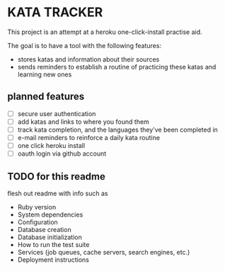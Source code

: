 # KATA TRACKER

This project is an attempt at a heroku one-click-install practise aid.

The goal is to have a tool with the following features:
- stores katas and information about their sources
- sends reminders to establish a routine of practicing these katas and learning new ones

## planned features
- [ ] secure user authentication
- [ ] add katas and links to where you found them 
- [ ] track kata completion, and the languages they've been completed in
- [ ] e-mail reminders to reinforce a daily kata routine
- [ ] one click heroku install
- [ ] oauth login via github account

## TODO for this readme
flesh out readme with info such as
* Ruby version
* System dependencies
* Configuration
* Database creation
* Database initialization
* How to run the test suite
* Services (job queues, cache servers, search engines, etc.)
* Deployment instructions
